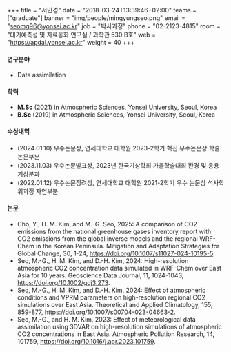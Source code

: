 ﻿+++
title = "서민경"
date = "2018-03-24T13:39:46+02:00"
teams = ["graduate"]
banner = "img/people/mingyungseo.png"
email = "seomg96@yonsei.ac.kr"
job = "박사과정"
phone = "02-2123-4815"
room = "대기예측성 및 자료동화 연구실 / 과학관 530 B호"
web = "https://apdal.yonsei.ac.kr"
weight = 40
+++

#### 연구분야
+ Data assimilation

#### 학력
+ **M.Sc** (2021) in Atmospheric Sciences, Yonsei University, Seoul, Korea
+ **B.Sc** (2019) in Atmospheric Sciences, Yonsei University, Seoul, Korea

#### 수상내역
+ (2024.01.10) 우수논문상, 연세대학교 대학원 2023-2학기 혁신 우수논문상 학술논문부분
+ (2023.11.03) 우수논문발표상, 2023년 한국기상학회 가을학술대회 환경 및 응용기상분과
+ (2022.01.12) 우수논문장려상, 연세대학교 대학원 2021-2학기 우수 논문상 석사학위과정 자연부분 

#### 논문
+ Cho, Y., H. M. Kim, and M.-G. Seo, 2025: A comparison of CO2 emissions from the national greenhouse gases inventory report with CO2 emissions from the global inverse models and the regional WRF-Chem in the Korean Peninsula. Mitigation and Adaptation Strategies for Global Change, 30, 1-24, https://doi.org/10.1007/s11027-024-10195-5.
+ Seo, M.-G., H. M. Kim, and D.-H. Kim, 2024: High-resolution atmospheric CO2 concentration data simulated in WRF-Chem over East Asia for 10 years. Geoscience Data Journal, 11, 1024-1043, https://doi.org/10.1002/gdj3.273.
+ Seo, M.-G., H. M. Kim, and D.-H. Kim, 2024: Effect of atmospheric conditions and VPRM parameters on high-resolution regional CO2 simulations over East Asia. Theoretical and Applied Climatology, 155, 859-877, https://doi.org/10.1007/s00704-023-04663-2.
+ Seo, M.-G., and H. M. Kim, 2023: Effect of meteorological data assimilation using 3DVAR on high-resolution simulations of atmospheric CO2 concentrations in East Asia. Atmospheric Pollution Research, 14, 101759, https://doi.org/10.1016/j.apr.2023.101759.

